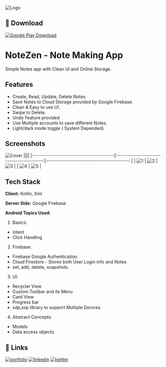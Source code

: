 
![Logo](https://i.postimg.cc/7Y6NWrfN/Note-Zen-Logo-512.png)


## 🔗 Download

[![Google Play Download](https://i.postimg.cc/tRSVMZ0s/800px-Google-Play-Store-badge-EN-svg.png)](https://play.google.com/store/apps/details?id=com.ayushunleashed.notezen)

# NoteZen - Note Making App

Simple Notes app with Clean UI and Online Storage.


## Features


- Create, Read, Update, Delete Notes.
- Save Notes to Cloud Storage provided by Google Firebase.
- Clean & Easy to use UI.
- Swipe to Delete.
- Undo Feature provided
- Use Multiple accounts to save different Notes.
- Light/dark mode toggle ( System Depended).

## Screenshots
![Cover](https://i.postimg.cc/SRJLvcDG/Notezen-Feature-art-1.png)
||||
|:----------------------------------------:|:-----------------------------------------:|:-----------------------------------------: |
| ![1](https://i.postimg.cc/q7FvGn6r/1NoteZen.png) | ![2](https://i.postimg.cc/rwnV8WJ4/2NoteZen.png) | ![3](https://i.postimg.cc/PfY5mCXG/3NoteZen.png) |
| ![4](https://i.postimg.cc/TYc24B5C/4NoteZen.png) | ![5](https://i.postimg.cc/kgXM3wx9/5NoteZen.png) | 
## Tech Stack

**Client:** Kotlin, Xml

**Server Side:** Google Firebase

**Android Topics Used:**

1. Basics:
- Intent
- Click Handling

2. Firebase:
- Firebase Google Authentication.
- Cloud Firestore - Stores both User Login info and Notes
- set, add, delete, snapshots.
3.  UI:
- Recycler View
- Custom Toolbar and its Menu
- Card View
- Progress bar
- sdp,ssp library to support Multiple Devices.

4.  Abstract Concepts:
- Models 
- Data access objects





## 🔗 Links
[![portfolio](https://img.shields.io/badge/my_portfolio-000?style=for-the-badge&logo=ko-fi&logoColor=white)](https://play.google.com/store/apps/developer?id=Ayush+Unleashed)
[![linkedin](https://img.shields.io/badge/linkedin-0A66C2?style=for-the-badge&logo=linkedin&logoColor=white)](https://www.linkedin.com/in/ayushunleashed/)
[![twitter](https://img.shields.io/badge/twitter-1DA1F2?style=for-the-badge&logo=twitter&logoColor=white)](https://twitter.com/ayushunleashed)

